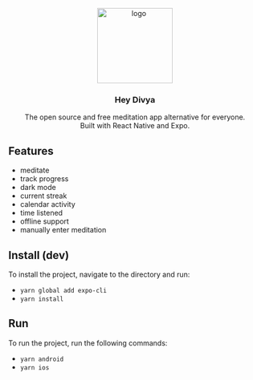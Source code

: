 <p align="center">
  <img src="https://avatars.githubusercontent.com/u/88053790" alt="logo" height="150"/>
</p>
<h3 align="center">
  Hey Divya
</h3>
<p align="center">
  The open source and free meditation app alternative for everyone. <br />Built with React Native and Expo.
</p>
<p align="center">
<!--   <img src="https://user-images.githubusercontent.com/3059371/153682336-44a93448-7630-4103-9a3b-b5109acdafca.jpg" alt="banner" /> -->
</p>

## Features

- meditate
- track progress
- dark mode
- current streak
- calendar activity
- time listened
- offline support
- manually enter meditation


## Install (dev)

To install the project, navigate to the directory and run:

- `yarn global add expo-cli`
- `yarn install`

## Run

To run the project, run the following commands:

- `yarn android`
- `yarn ios`

